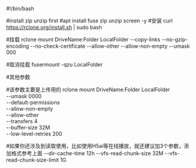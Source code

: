 #!/bin/bash

#install zip unzip first 
#apt install fuse zip unzip screen -y
#安装
curl https://rclone.org/install.sh | sudo bash

#挂载
rclone mount DriveName:Folder LocalFolder --copy-links --no-gzip-encoding --no-check-certificate --allow-other --allow-non-empty --umask 000

#取消挂载
fusermount -qzu LocalFolder


#其他参数

#该参数主要是上传用的
rclone mount DriveName:Folder LocalFolder \
 --umask 0000 \
 --default-permissions \
 --allow-non-empty \
 --allow-other \
 --transfers 4 \
 --buffer-size 32M \
 --low-level-retries 200

#如果你还涉及到读取使用，比如使用H5ai等在线播放，就还建议加3个参数，添加格式参考上面
--dir-cache-time 12h
--vfs-read-chunk-size 32M
--vfs-read-chunk-size-limit 1G
